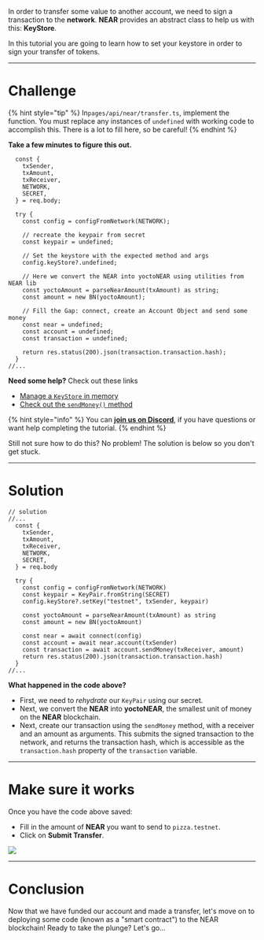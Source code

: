In order to transfer some value to another account, we need to sign a transaction to the **network**. **NEAR** provides an abstract class to help us with this: **KeyStore**.

In this tutorial you are going to learn how to set your keystore in order to sign your transfer of tokens.

---

# Challenge

{% hint style="tip" %}
In`pages/api/near/transfer.ts`, implement the function. You must replace any instances of `undefined` with working code to accomplish this. There is a lot to fill here, so be careful!
{% endhint %}

**Take a few minutes to figure this out.**

```tsx
  const {
    txSender,
    txAmount,
    txReceiver,
    NETWORK,
    SECRET,
  } = req.body;

  try {
    const config = configFromNetwork(NETWORK);

    // recreate the keypair from secret
    const keypair = undefined;

    // Set the keystore with the expected method and args
    config.keyStore?.undefined;

    // Here we convert the NEAR into yoctoNEAR using utilities from NEAR lib
    const yoctoAmount = parseNearAmount(txAmount) as string;
    const amount = new BN(yoctoAmount);

    // Fill the Gap: connect, create an Account Object and send some money
    const near = undefined;
    const account = undefined;
    const transaction = undefined;

    return res.status(200).json(transaction.transaction.hash);
  }
//...
```

**Need some help?** Check out these links

- [Manage a `KeyStore` in memory](https://near.github.io/near-api-js/classes/key_stores_in_memory_key_store.inmemorykeystore.html)
- [Check out the `sendMoney()` method](https://near.github.io/near-api-js/classes/account.account-1.html#sendmoney)

{% hint style="info" %}
You can [**join us on Discord**](https://discord.gg/fszyM7K), if you have questions or want help completing the tutorial.
{% endhint %}

Still not sure how to do this? No problem! The solution is below so you don't get stuck.

---

# Solution

```tsx
// solution
//...
  const {
    txSender,
    txAmount,
    txReceiver,
    NETWORK,
    SECRET,
  } = req.body

  try {
    const config = configFromNetwork(NETWORK)
    const keypair = KeyPair.fromString(SECRET)
    config.keyStore?.setKey("testnet", txSender, keypair)

    const yoctoAmount = parseNearAmount(txAmount) as string
    const amount = new BN(yoctoAmount)

    const near = await connect(config)
    const account = await near.account(txSender)
    const transaction = await account.sendMoney(txReceiver, amount)
    return res.status(200).json(transaction.transaction.hash)
  }
//...
```

**What happened in the code above?**

- First, we need to _rehydrate_ our `KeyPair` using our secret.
- Next, we convert the **NEAR** into **yoctoNEAR**, the smallest unit of money on the **NEAR** blockchain.
- Next, create our transaction using the `sendMoney` method, with a receiver and an amount as arguments. This submits the signed transaction to the network, and returns the transaction hash, which is accessible as the `transaction.hash` property of the `transaction` variable.

---

# Make sure it works

Once you have the code above saved:

- Fill in the amount of **NEAR** you want to send to `pizza.testnet`.
- Click on **Submit Transfer**.

![](../../../.gitbook/assets/pathways/near/near-transfer.gif)

---

# Conclusion

Now that we have funded our account and made a transfer, let's move on to deploying some code (known as a "smart contract") to the NEAR blockchain! Ready to take the plunge? Let's go...
